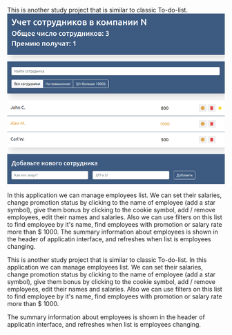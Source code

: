 ﻿
This is another study project that is similar to classic To-do-list.
![alt text](main.png "main")

In this application we can manage employees list. We can set their salaries, change promotion status by clicking to the name of employee (add a star symbol), give them bonus by clicking to the cookie symbol, add / remove employees, edit their names and salaries. Also we can use filters on this list to find employee by it's name, find employees with promotion or salary rate more than $ 1000. The summary information about employees is shown in the header of applicatin interface, and refreshes when list is employees changing.

This is another study project that is similar to classic To-do-list. In this application we can manage employees list. We can set their salaries, change promotion status by clicking to the name of employee (add a star symbol), give them bonus by clicking to the cookie symbol, add / remove employees, edit their names and salaries. Also we can use filters on this list to find employee by it's name, find employees with promotion or salary rate more than $ 1000.

 The summary information about employees is shown in the header of applicatin interface, and refreshes when list is employees changing.

